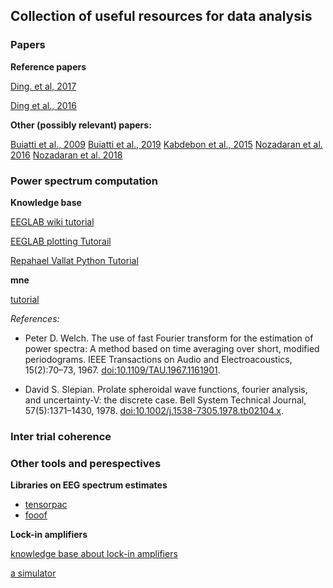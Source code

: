 ## Collection of useful resources for data analysis

### Papers

**Reference papers**

[Ding. et al, 2017](https://www.frontiersin.org/journals/human-neuroscience/articles/10.3389/fnhum.2017.00481/full)

[Ding et al., 2016](https://www.nature.com/articles/nn.4186)

**Other (possibly relevant) papers:**

[Buiatti et al., 2009](https://www.sciencedirect.com/science/article/abs/pii/S1053811908009981?via%3Dihub)
[Buiatti et al., 2019](https://www.pnas.org/doi/full/10.1073/pnas.1812419116)
[Kabdebon et al., 2015](https://www.sciencedirect.com/science/article/abs/pii/S0093934X15000565?via%3Dihub)
[Nozadaran et al. 2016](https://www.nature.com/articles/srep20612)
[Nozadaran et al. 2018](https://www.pnas.org/doi/full/10.1073/pnas.1801421115)


###  Power spectrum computation

**Knowledge base**

[EEGLAB wiki tutorial](https://eeglab.org/tutorials/ConceptsGuide/Time_frequency_tutorial.html)

[EEGLAB plotting Tutorail](https://eeglab.org/tutorials/08_Plot_data/Plotting_Channel_Spectra_and_Maps.html)

[Repahael Vallat Python Tutorial](https://raphaelvallat.com/bandpower.html)

**mne**

[tutorial](https://mne.tools/dev/auto_tutorials/time-freq/10_spectrum_class.html)

*References:*

- Peter D. Welch. The use of fast Fourier transform for the estimation of power spectra: A method based on time averaging over short, modified periodograms. IEEE Transactions on Audio and Electroacoustics, 15(2):70–73, 1967. [doi:10.1109/TAU.1967.1161901](doi:10.1109/TAU.1967.1161901).

- David S. Slepian. Prolate spheroidal wave functions, fourier analysis, and uncertainty-V: the discrete case. Bell System Technical Journal, 57(5):1371–1430, 1978. [doi:10.1002/j.1538-7305.1978.tb02104.x](doi:10.1109/TAU.1967.1161901).


###  Inter trial coherence 
 
###  Other tools and perespectives

**Libraries on EEG spectrum estimates**

- [tensorpac](https://etiennecmb.github.io/tensorpac/index.html)
- [fooof](https://fooof-tools.github.io/fooof/#)

**Lock-in amplifiers**

[knowledge base about lock-in amplifiers](https://www.zhinst.com/europe/en/resources/principles-of-lock-in-detection)

[a simulator](https://cushychicken.github.io/lock-in-amplifier-simulation/)

